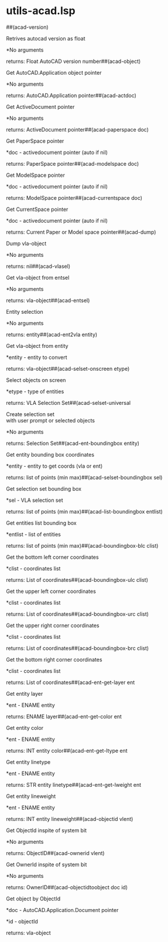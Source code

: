 # utils-acad.lsp
##(acad-version)
Retrives autocad version as float
*No arguments
returns: Float AutoCAD version number##(acad-object)
Get AutoCAD.Application object pointer
*No arguments
returns: AutoCAD.Application pointer##(acad-actdoc)
Get ActiveDocument pointer
*No arguments
returns: ActiveDocument pointer##(acad-paperspace doc)
Get PaperSpace pointer
*doc - activedocument pointer (auto if nil)
returns: PaperSpace pointer##(acad-modelspace doc)
Get ModelSpace pointer
*doc - activedocument pointer (auto if nil)
returns: ModelSpace pointer##(acad-currentspace doc)
Get CurrentSpace pointer
*doc - activedocument pointer (auto if nil)
returns: Current Paper or Model space pointer##(acad-dump)
Dump vla-object
*No arguments
returns: nil##(acad-vlasel)
Get vla-object from entsel
*No arguments
returns: vla-object##(acad-entsel)
Entity selection
*No arguments
returns: entity##(acad-ent2vla entity)
Get vla-object from entity
*entity - entity to convert
returns: vla-object##(acad-selset-onscreen etype)
Select objects on screen
*etype - type of entities
returns: VLA Selection Set##(acad-selset-universal
Create selection set <br/> with user prompt or selected objects
*No arguments
returns: Selection Set##(acad-ent-boundingbox entity)
Get entity bounding box coordinates
*entity - entity to get coords (vla or ent)
returns: list of points (min max)##(acad-selset-boundingbox sel)
Get selection set bounding box
*sel - VLA selection set
returns: list of points (min max)##(acad-list-boundingbox entlist)
Get entities list bounding box
*entlist - list of entities
returns: list of points (min max)##(acad-boundingbox-blc clist)
Get the bottom left corner coordinates
*clist - coordinates list
returns: List of coordinates##(acad-boundingbox-ulc clist)
Get the upper left corner coordinates
*clist - coordinates list
returns: List of coordinates##(acad-boundingbox-urc clist)
Get the upper right corner coordinates
*clist - coordinates list
returns: List of coordinates##(acad-boundingbox-brc clist)
Get the bottom right corner coordinates
*clist - coordinates list
returns: List of coordinates##(acad-ent-get-layer ent
Get entity layer
*ent - ENAME entity
returns: ENAME layer##(acad-ent-get-color ent
Get entity color
*ent - ENAME entity
returns: INT entity color##(acad-ent-get-ltype ent
Get entity linetype
*ent - ENAME entity
returns: STR entity linetype##(acad-ent-get-lweight ent
Get entity lineweight
*ent - ENAME entity
returns: INT entity lineweight##(acad-objectid vlent)
Get ObjectId inspite of system bit
*No arguments
returns: ObjectID##(acad-ownerid vlent)
Get OwnerId inspite of system bit
*No arguments
returns: OwnerID##(acad-objectidtoobject doc id)
Get object by ObjectId
*doc - AutoCAD.Application.Document pointer
*id - objectId
returns: vla-object